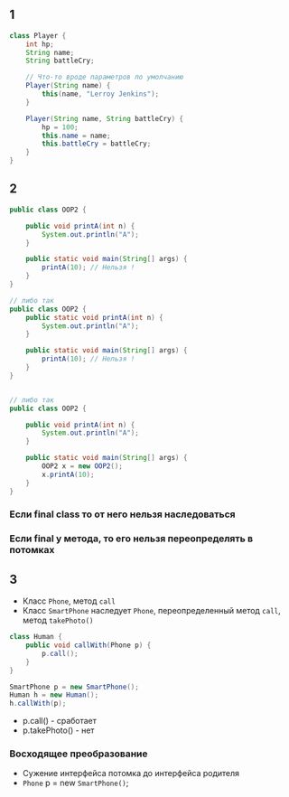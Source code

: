 ## 1
```java
class Player {
	int hp;
	String name;
	String battleCry;

	// Что-то вроде параметров по умолчанию
	Player(String name) {
		this(name, "Lerroy Jenkins");
	}

	Player(String name, String battleCry) {
		hp = 100;
		this.name = name;
		this.battleCry = battleCry;
	}
}
```
## 2
```java
public class OOP2 {

	public void printA(int n) {
		System.out.println("A");
	}

	public static void main(String[] args) {
		printA(10); // Нельзя !
	}
}

// либо так
public class OOP2 {
	public static void printA(int n) {
		System.out.println("A");
	}

	public static void main(String[] args) {
		printA(10); // Нельзя !
	}
}


// либо так
public class OOP2 {

	public void printA(int n) {
		System.out.println("A");
	}

	public static void main(String[] args) {
		OOP2 x = new OOP2();
		x.printA(10); 
	}
}
```

### Если final class то от него нельзя наследоваться
### Если final у метода, то его нельзя переопределять в потомках

## 3
- Класс `Phone`, метод `call`
- Класс `SmartPhone` наследует `Phone`, переопределенный метод `call`, метод `takePhoto()`
```java
class Human {
	public void callWith(Phone p) {
		p.call();
	}
}

SmartPhone p = new SmartPhone();
Human h = new Human();
h.callWith(p);
```
- p.call() - сработает
- p.takePhoto() - нет

### Восходящее преобразование 
- Сужение интерфейса потомка до интерфейса родителя
- `Phone` p = new `SmartPhone()`;